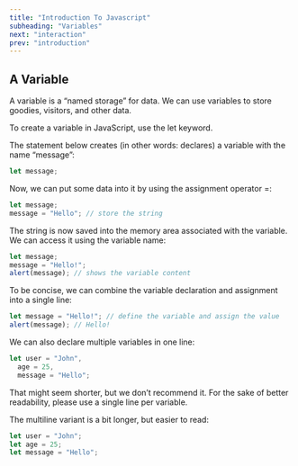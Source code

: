 ```yaml
---
title: "Introduction To Javascript"
subheading: "Variables"
next: "interaction"
prev: "introduction"
---
```


## A Variable

A variable is a “named storage” for data. We can use variables to store goodies, visitors, and other data.

To create a variable in JavaScript, use the let keyword.

The statement below creates (in other words: declares) a variable with the name “message”:

```javascript
let message;
```

Now, we can put some data into it by using the assignment operator =:

```javascript
let message;
message = "Hello"; // store the string
```

The string is now saved into the memory area associated with the variable. We can access it using the variable name:

```javascript
let message;
message = "Hello!";
alert(message); // shows the variable content
```

To be concise, we can combine the variable declaration and assignment into a single line:

```javascript
let message = "Hello!"; // define the variable and assign the value
alert(message); // Hello!
```

We can also declare multiple variables in one line:

```javascript
let user = "John",
  age = 25,
  message = "Hello";
```

That might seem shorter, but we don’t recommend it. For the sake of better readability, please use a single line per variable.

The multiline variant is a bit longer, but easier to read:

```javascript
let user = "John";
let age = 25;
let message = "Hello";
```
